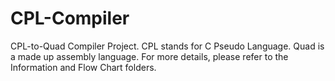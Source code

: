 # CPL-Compiler
CPL-to-Quad Compiler Project. CPL stands for C Pseudo Language. Quad is a made up assembly language.
For more details, please refer to the Information and Flow Chart folders.
